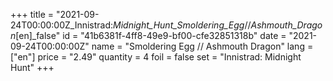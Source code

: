 +++
title = "2021-09-24T00:00:00Z_Innistrad:_Midnight_Hunt_Smoldering_Egg_//_Ashmouth_Dragon_[en]_false"
id = "41b6381f-4ff8-49e9-bf00-cfe32851318b"
date = "2021-09-24T00:00:00Z"
name = "Smoldering Egg // Ashmouth Dragon"
lang = ["en"]
price = "2.49"
quantity = 4
foil = false
set = "Innistrad: Midnight Hunt"
+++
